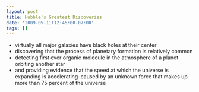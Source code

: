 ```yaml
---
layout: post
title: Hubble's Greatest Discoveries
date: '2009-05-11T12:45:00-07:00'
tags: []
---
```

- virtually all major galaxies have black holes at their center
- discovering that the process of planetary formation is relatively common
- detecting first ever organic molecule in the atmosphere of a planet orbiting
  another star
- and providing evidence that the speed at which the universe is expanding is
  accelerating–caused by an unknown force that makes up more than 75 percent of
  the universe
